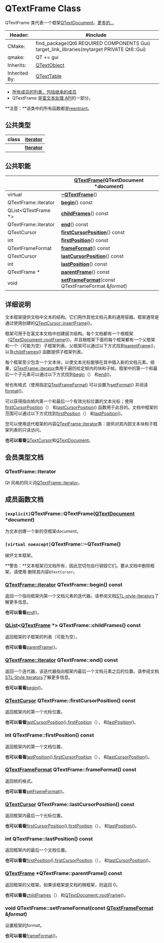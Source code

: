 #  QTextFrame Class

QTextFrame 类代表一个框架[QTextDocument](https://doc-qt-io.translate.goog/qt-6/qtextdocument.html?_x_tr_sl=auto&_x_tr_tl=zh-CN&_x_tr_hl=zh-CN&_x_tr_pto=wapp)。[更多的...](https://doc-qt-io.translate.goog/qt-6/qtextframe.html?_x_tr_sl=auto&_x_tr_tl=zh-CN&_x_tr_hl=zh-CN&_x_tr_pto=wapp#details)

| Header:       | #include <QTextFrame>                                        |
| ------------- | ------------------------------------------------------------ |
| CMake:        | find_package(Qt6 REQUIRED COMPONENTS Gui) target_link_libraries(mytarget PRIVATE Qt6::Gui) |
| qmake:        | QT += gui                                                    |
| Inherits:     | [QTextObject](https://doc-qt-io.translate.goog/qt-6/qtextobject.html?_x_tr_sl=auto&_x_tr_tl=zh-CN&_x_tr_hl=zh-CN&_x_tr_pto=wapp) |
| Inherited By: | [QTextTable](https://doc-qt-io.translate.goog/qt-6/qtexttable.html?_x_tr_sl=auto&_x_tr_tl=zh-CN&_x_tr_hl=zh-CN&_x_tr_pto=wapp) |

- [所有成员的列表，包括继承的成员](https://doc-qt-io.translate.goog/qt-6/qtextframe-members.html?_x_tr_sl=auto&_x_tr_tl=zh-CN&_x_tr_hl=zh-CN&_x_tr_pto=wapp)
- QTextFrame 是[富文本处理 API](https://doc-qt-io.translate.goog/qt-6/richtext-processing.html?_x_tr_sl=auto&_x_tr_tl=zh-CN&_x_tr_hl=zh-CN&_x_tr_pto=wapp)的一部分。

**注意：**该类中的所有函数都是[reentrant](https://doc-qt-io.translate.goog/qt-6/threads-reentrancy.html?_x_tr_sl=auto&_x_tr_tl=zh-CN&_x_tr_hl=zh-CN&_x_tr_pto=wapp)。

## 公共类型

| class | **[iterator](https://doc-qt-io.translate.goog/qt-6/qtextframe-iterator.html?_x_tr_sl=auto&_x_tr_tl=zh-CN&_x_tr_hl=zh-CN&_x_tr_pto=wapp)** |
| ----- | ------------------------------------------------------------ |
|       | **[Iterator](https://doc-qt-io.translate.goog/qt-6/qtextframe.html?_x_tr_sl=auto&_x_tr_tl=zh-CN&_x_tr_hl=zh-CN&_x_tr_pto=wapp#Iterator-typedef)** |

## 公共职能

|                      | **[QTextFrame](https://doc-qt-io.translate.goog/qt-6/qtextframe.html?_x_tr_sl=auto&_x_tr_tl=zh-CN&_x_tr_hl=zh-CN&_x_tr_pto=wapp#QTextFrame)**(QTextDocument **document*) |
| -------------------- | ------------------------------------------------------------ |
| virtual              | **[~QTextFrame](https://doc-qt-io.translate.goog/qt-6/qtextframe.html?_x_tr_sl=auto&_x_tr_tl=zh-CN&_x_tr_hl=zh-CN&_x_tr_pto=wapp#dtor.QTextFrame)**() |
| QTextFrame::iterator | **[begin](https://doc-qt-io.translate.goog/qt-6/qtextframe.html?_x_tr_sl=auto&_x_tr_tl=zh-CN&_x_tr_hl=zh-CN&_x_tr_pto=wapp#begin)**() const |
| QList<QTextFrame *>  | **[childFrames](https://doc-qt-io.translate.goog/qt-6/qtextframe.html?_x_tr_sl=auto&_x_tr_tl=zh-CN&_x_tr_hl=zh-CN&_x_tr_pto=wapp#childFrames)**() const |
| QTextFrame::iterator | **[end](https://doc-qt-io.translate.goog/qt-6/qtextframe.html?_x_tr_sl=auto&_x_tr_tl=zh-CN&_x_tr_hl=zh-CN&_x_tr_pto=wapp#end)**() const |
| QTextCursor          | **[firstCursorPosition](https://doc-qt-io.translate.goog/qt-6/qtextframe.html?_x_tr_sl=auto&_x_tr_tl=zh-CN&_x_tr_hl=zh-CN&_x_tr_pto=wapp#firstCursorPosition)**() const |
| int                  | **[firstPosition](https://doc-qt-io.translate.goog/qt-6/qtextframe.html?_x_tr_sl=auto&_x_tr_tl=zh-CN&_x_tr_hl=zh-CN&_x_tr_pto=wapp#firstPosition)**() const |
| QTextFrameFormat     | **[frameFormat](https://doc-qt-io.translate.goog/qt-6/qtextframe.html?_x_tr_sl=auto&_x_tr_tl=zh-CN&_x_tr_hl=zh-CN&_x_tr_pto=wapp#frameFormat)**() const |
| QTextCursor          | **[lastCursorPosition](https://doc-qt-io.translate.goog/qt-6/qtextframe.html?_x_tr_sl=auto&_x_tr_tl=zh-CN&_x_tr_hl=zh-CN&_x_tr_pto=wapp#lastCursorPosition)**() const |
| int                  | **[lastPosition](https://doc-qt-io.translate.goog/qt-6/qtextframe.html?_x_tr_sl=auto&_x_tr_tl=zh-CN&_x_tr_hl=zh-CN&_x_tr_pto=wapp#lastPosition)**() const |
| QTextFrame *         | **[parentFrame](https://doc-qt-io.translate.goog/qt-6/qtextframe.html?_x_tr_sl=auto&_x_tr_tl=zh-CN&_x_tr_hl=zh-CN&_x_tr_pto=wapp#parentFrame)**() const |
| void                 | **[setFrameFormat](https://doc-qt-io.translate.goog/qt-6/qtextframe.html?_x_tr_sl=auto&_x_tr_tl=zh-CN&_x_tr_hl=zh-CN&_x_tr_pto=wapp#setFrameFormat)**(const QTextFrameFormat &*format*) |

## 详细说明

文本框架提供文档中文本的结构。它们用作其他文档元素的通用容器。框架通常是通过使用创建的[QTextCursor::insertFrame](https://doc-qt-io.translate.goog/qt-6/qtextcursor.html?_x_tr_sl=auto&_x_tr_tl=zh-CN&_x_tr_hl=zh-CN&_x_tr_pto=wapp#insertFrame)()。

框架可用于在富文本文档中创建层次结构。每个文档都有一个根框架（[QTextDocument::rootFrame](https://doc-qt-io.translate.goog/qt-6/qtextdocument.html?_x_tr_sl=auto&_x_tr_tl=zh-CN&_x_tr_hl=zh-CN&_x_tr_pto=wapp#rootFrame)())，并且根框架下面的每个框架都有一个父框架和一个（可能为空）子框架列表。父框架可以通过以下方式找到[parentFrame](https://doc-qt-io.translate.goog/qt-6/qtextframe.html?_x_tr_sl=auto&_x_tr_tl=zh-CN&_x_tr_hl=zh-CN&_x_tr_pto=wapp#parentFrame)()，以及[childFrames](https://doc-qt-io.translate.goog/qt-6/qtextframe.html?_x_tr_sl=auto&_x_tr_tl=zh-CN&_x_tr_hl=zh-CN&_x_tr_pto=wapp#childFrames)() 函数提供子框架列表。

每个框架至少包含一个文本块，以使文本光标能够在其中插入新的文档元素。结果，[QTextFrame::iterator](https://doc-qt-io.translate.goog/qt-6/qtextframe-iterator.html?_x_tr_sl=auto&_x_tr_tl=zh-CN&_x_tr_hl=zh-CN&_x_tr_pto=wapp)类用于遍历给定帧内的块和子帧。框架中的第一个和最后一个子元素可以通过以下方式找到[begin](https://doc-qt-io.translate.goog/qt-6/qtextframe.html?_x_tr_sl=auto&_x_tr_tl=zh-CN&_x_tr_hl=zh-CN&_x_tr_pto=wapp#begin)（） 和[end](https://doc-qt-io.translate.goog/qt-6/qtextframe.html?_x_tr_sl=auto&_x_tr_tl=zh-CN&_x_tr_hl=zh-CN&_x_tr_pto=wapp#end)()。

帧也有格式（使用指定[QTextFrameFormat](https://doc-qt-io.translate.goog/qt-6/qtextframeformat.html?_x_tr_sl=auto&_x_tr_tl=zh-CN&_x_tr_hl=zh-CN&_x_tr_pto=wapp)) 可以设置为[setFormat](https://doc-qt-io.translate.goog/qt-6/qtextobject.html?_x_tr_sl=auto&_x_tr_tl=zh-CN&_x_tr_hl=zh-CN&_x_tr_pto=wapp#setFormat)() 并阅读[format](https://doc-qt-io.translate.goog/qt-6/qtextobject.html?_x_tr_sl=auto&_x_tr_tl=zh-CN&_x_tr_hl=zh-CN&_x_tr_pto=wapp#format)()。

可以获得指向帧内第一个和最后一个有效光标位置的文本光标；使用[firstCursorPosition](https://doc-qt-io.translate.goog/qt-6/qtextframe.html?_x_tr_sl=auto&_x_tr_tl=zh-CN&_x_tr_hl=zh-CN&_x_tr_pto=wapp#firstCursorPosition)（） 和[lastCursorPosition](https://doc-qt-io.translate.goog/qt-6/qtextframe.html?_x_tr_sl=auto&_x_tr_tl=zh-CN&_x_tr_hl=zh-CN&_x_tr_pto=wapp#lastCursorPosition)() 函数用于此目的。文档中框架的范围可以通过以下方式找到[firstPosition](https://doc-qt-io.translate.goog/qt-6/qtextframe.html?_x_tr_sl=auto&_x_tr_tl=zh-CN&_x_tr_hl=zh-CN&_x_tr_pto=wapp#firstPosition)（） 和[lastPosition](https://doc-qt-io.translate.goog/qt-6/qtextframe.html?_x_tr_sl=auto&_x_tr_tl=zh-CN&_x_tr_hl=zh-CN&_x_tr_pto=wapp#lastPosition)()。

您可以使用迭代框架的内容[QTextFrame::iterator](https://doc-qt-io.translate.goog/qt-6/qtextframe-iterator.html?_x_tr_sl=auto&_x_tr_tl=zh-CN&_x_tr_hl=zh-CN&_x_tr_pto=wapp)类：提供对其内部文本块和子框架列表的只读访问。

**也可以看看**[QTextCursor](https://doc-qt-io.translate.goog/qt-6/qtextcursor.html?_x_tr_sl=auto&_x_tr_tl=zh-CN&_x_tr_hl=zh-CN&_x_tr_pto=wapp)和[QTextDocument](https://doc-qt-io.translate.goog/qt-6/qtextdocument.html?_x_tr_sl=auto&_x_tr_tl=zh-CN&_x_tr_hl=zh-CN&_x_tr_pto=wapp)。

## 会员类型文档

### QTextFrame::Iterator

Qt 风格的同义词[QTextFrame::iterator](https://doc-qt-io.translate.goog/qt-6/qtextframe-iterator.html?_x_tr_sl=auto&_x_tr_tl=zh-CN&_x_tr_hl=zh-CN&_x_tr_pto=wapp)。

## 成员函数文档

### `[explicit]`QTextFrame::QTextFrame([QTextDocument](https://doc-qt-io.translate.goog/qt-6/qtextdocument.html?_x_tr_sl=auto&_x_tr_tl=zh-CN&_x_tr_hl=zh-CN&_x_tr_pto=wapp) **document*)

为文本创建一个新的空框架*document*。

### `[virtual noexcept]`QTextFrame::~QTextFrame()

破坏文本框架。

**警告：**文本框架归文档所有，因此您切勿自行销毁它们。要从文档中删除框架，请使用 删除其内容`QTextCursor`。

### [QTextFrame::iterator](https://doc-qt-io.translate.goog/qt-6/qtextframe-iterator.html?_x_tr_sl=auto&_x_tr_tl=zh-CN&_x_tr_hl=zh-CN&_x_tr_pto=wapp) QTextFrame::begin() const

返回一个指向框架内第一个文档元素的迭代器。请参阅文档[STL-style-Iterators](https://doc-qt-io.translate.goog/qt-6/containers.html?_x_tr_sl=auto&_x_tr_tl=zh-CN&_x_tr_hl=zh-CN&_x_tr_pto=wapp#stl-style-iterators)了解更多信息。

**也可以看看**[end](https://doc-qt-io.translate.goog/qt-6/qtextframe.html?_x_tr_sl=auto&_x_tr_tl=zh-CN&_x_tr_hl=zh-CN&_x_tr_pto=wapp#end)()。

### [QList](https://doc-qt-io.translate.goog/qt-6/qlist.html?_x_tr_sl=auto&_x_tr_tl=zh-CN&_x_tr_hl=zh-CN&_x_tr_pto=wapp)<[QTextFrame](https://doc-qt-io.translate.goog/qt-6/qtextframe.html?_x_tr_sl=auto&_x_tr_tl=zh-CN&_x_tr_hl=zh-CN&_x_tr_pto=wapp#QTextFrame) *> QTextFrame::childFrames() const

返回框架的子框架的列表（可能为空）。

**也可以看看**[parentFrame](https://doc-qt-io.translate.goog/qt-6/qtextframe.html?_x_tr_sl=auto&_x_tr_tl=zh-CN&_x_tr_hl=zh-CN&_x_tr_pto=wapp#parentFrame)()。

### [QTextFrame::iterator](https://doc-qt-io.translate.goog/qt-6/qtextframe-iterator.html?_x_tr_sl=auto&_x_tr_tl=zh-CN&_x_tr_hl=zh-CN&_x_tr_pto=wapp) QTextFrame::end() const

返回一个迭代器，该迭代器指向框架内最后一个文档元素之后的位置。请参阅文档[STL-Style Iterators](https://doc-qt-io.translate.goog/qt-6/containers.html?_x_tr_sl=auto&_x_tr_tl=zh-CN&_x_tr_hl=zh-CN&_x_tr_pto=wapp#stl-style-iterators)了解更多信息。

**也可以看看**[begin](https://doc-qt-io.translate.goog/qt-6/qtextframe.html?_x_tr_sl=auto&_x_tr_tl=zh-CN&_x_tr_hl=zh-CN&_x_tr_pto=wapp#begin)()。

### [QTextCursor](https://doc-qt-io.translate.goog/qt-6/qtextcursor.html?_x_tr_sl=auto&_x_tr_tl=zh-CN&_x_tr_hl=zh-CN&_x_tr_pto=wapp) QTextFrame::firstCursorPosition() const

返回框架内的第一个光标位置。

**也可以看看**[lastCursorPosition](https://doc-qt-io.translate.goog/qt-6/qtextframe.html?_x_tr_sl=auto&_x_tr_tl=zh-CN&_x_tr_hl=zh-CN&_x_tr_pto=wapp#lastCursorPosition)(),[firstPosition](https://doc-qt-io.translate.goog/qt-6/qtextframe.html?_x_tr_sl=auto&_x_tr_tl=zh-CN&_x_tr_hl=zh-CN&_x_tr_pto=wapp#firstPosition)（）， 和[lastPosition](https://doc-qt-io.translate.goog/qt-6/qtextframe.html?_x_tr_sl=auto&_x_tr_tl=zh-CN&_x_tr_hl=zh-CN&_x_tr_pto=wapp#lastPosition)()。

### int QTextFrame::firstPosition() const

返回框架内的第一个文档位置。

**也可以看看**[lastPosition](https://doc-qt-io.translate.goog/qt-6/qtextframe.html?_x_tr_sl=auto&_x_tr_tl=zh-CN&_x_tr_hl=zh-CN&_x_tr_pto=wapp#lastPosition)(),[firstCursorPosition](https://doc-qt-io.translate.goog/qt-6/qtextframe.html?_x_tr_sl=auto&_x_tr_tl=zh-CN&_x_tr_hl=zh-CN&_x_tr_pto=wapp#firstCursorPosition)（）， 和[lastCursorPosition](https://doc-qt-io.translate.goog/qt-6/qtextframe.html?_x_tr_sl=auto&_x_tr_tl=zh-CN&_x_tr_hl=zh-CN&_x_tr_pto=wapp#lastCursorPosition)()。

### [QTextFrameFormat](https://doc-qt-io.translate.goog/qt-6/qtextframeformat.html?_x_tr_sl=auto&_x_tr_tl=zh-CN&_x_tr_hl=zh-CN&_x_tr_pto=wapp) QTextFrame::frameFormat() const

返回帧的格式。

**也可以看看**[setFrameFormat](https://doc-qt-io.translate.goog/qt-6/qtextframe.html?_x_tr_sl=auto&_x_tr_tl=zh-CN&_x_tr_hl=zh-CN&_x_tr_pto=wapp#setFrameFormat)()。

### [QTextCursor](https://doc-qt-io.translate.goog/qt-6/qtextcursor.html?_x_tr_sl=auto&_x_tr_tl=zh-CN&_x_tr_hl=zh-CN&_x_tr_pto=wapp) QTextFrame::lastCursorPosition() const

返回框架内最后一个光标位置。

**也可以看看**[firstCursorPosition](https://doc-qt-io.translate.goog/qt-6/qtextframe.html?_x_tr_sl=auto&_x_tr_tl=zh-CN&_x_tr_hl=zh-CN&_x_tr_pto=wapp#firstCursorPosition)(),[firstPosition](https://doc-qt-io.translate.goog/qt-6/qtextframe.html?_x_tr_sl=auto&_x_tr_tl=zh-CN&_x_tr_hl=zh-CN&_x_tr_pto=wapp#firstPosition)（）， 和[lastPosition](https://doc-qt-io.translate.goog/qt-6/qtextframe.html?_x_tr_sl=auto&_x_tr_tl=zh-CN&_x_tr_hl=zh-CN&_x_tr_pto=wapp#lastPosition)()。

### int QTextFrame::lastPosition() const

返回框架内的最后一个文档位置。

**也可以看看**[firstPosition](https://doc-qt-io.translate.goog/qt-6/qtextframe.html?_x_tr_sl=auto&_x_tr_tl=zh-CN&_x_tr_hl=zh-CN&_x_tr_pto=wapp#firstPosition)(),[firstCursorPosition](https://doc-qt-io.translate.goog/qt-6/qtextframe.html?_x_tr_sl=auto&_x_tr_tl=zh-CN&_x_tr_hl=zh-CN&_x_tr_pto=wapp#firstCursorPosition)（）， 和[lastCursorPosition](https://doc-qt-io.translate.goog/qt-6/qtextframe.html?_x_tr_sl=auto&_x_tr_tl=zh-CN&_x_tr_hl=zh-CN&_x_tr_pto=wapp#lastCursorPosition)()。

### [QTextFrame](https://doc-qt-io.translate.goog/qt-6/qtextframe.html?_x_tr_sl=auto&_x_tr_tl=zh-CN&_x_tr_hl=zh-CN&_x_tr_pto=wapp#QTextFrame) *QTextFrame::parentFrame() const

返回框架的父框架。如果该框架是文档的根框架，则返回 0。

**也可以看看**[childFrames](https://doc-qt-io.translate.goog/qt-6/qtextframe.html?_x_tr_sl=auto&_x_tr_tl=zh-CN&_x_tr_hl=zh-CN&_x_tr_pto=wapp#childFrames)（） 和[QTextDocument::rootFrame](https://doc-qt-io.translate.goog/qt-6/qtextdocument.html?_x_tr_sl=auto&_x_tr_tl=zh-CN&_x_tr_hl=zh-CN&_x_tr_pto=wapp#rootFrame)()。

### void QTextFrame::setFrameFormat(const [QTextFrameFormat](https://doc-qt-io.translate.goog/qt-6/qtextframeformat.html?_x_tr_sl=auto&_x_tr_tl=zh-CN&_x_tr_hl=zh-CN&_x_tr_pto=wapp) &*format*)

设置框架的*format*。

**也可以看看**[frameFormat](https://doc-qt-io.translate.goog/qt-6/qtextframe.html?_x_tr_sl=auto&_x_tr_tl=zh-CN&_x_tr_hl=zh-CN&_x_tr_pto=wapp#frameFormat)()。